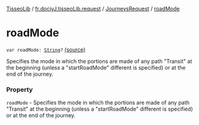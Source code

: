 [TisseoLib](../../index.md) / [fr.docjyJ.tisseoLib.request](../index.md) / [JourneysRequest](index.md) / [roadMode](./road-mode.md)

# roadMode

`var roadMode: `[`String`](https://kotlinlang.org/api/latest/jvm/stdlib/kotlin/-string/index.html)`?` [(source)](https://github.com/docjyj/tisseoLib/tree/master/src/main/kotlin/fr/docjyJ/tisseoLib/request/JourneysRequest.kt#L65)

Specifies the mode in which the portions are made of any path "Transit" at the beginning (unless a "startRoadMode" different is specified) or at the end of the journey.

### Property

`roadMode` - Specifies the mode in which the portions are made of any path "Transit" at the beginning (unless a "startRoadMode" different is specified) or at the end of the journey.